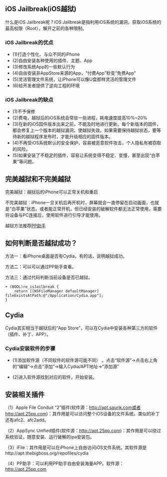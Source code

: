 ## iOS Jailbreak(iOS越狱)

什么是iOS Jailbreak呢？iOS Jailbreak是指利用iOS系统的漏洞，获取iOS系统的最高权限（Root），解开之前的各种限制。

### iOS Jailbreak的优点

* (1)打造个性化、与众不同的iPhone
* (2)自由安装各种使用的插件、主题、App
* (3)修改系统App的一些默认行为
* (4)自由安装非AppStore来源的App，“付费App”秒变“免费App”
* (5)灵活管理文件系统，让iPhone可以像U盘那样灵活的管理文件
* (6)给开发者提供了逆向工程的环境

### iOS Jailbreak的缺点

* (1)不予保修
* (2)费电，越狱后的iOS系统会常驻一些进程，耗电速度提高10%~20%
* (3)在新的iOS固件版本出来之前，不能及时地进行更新。每个新版本的固件，都会修复上一个版本的越狱漏洞，使越狱失效。如果需要保持越狱状态，要等待新的越狱程序发布时，才能升级相应的固件版本。
* (4)不再受iOS系统默认的安全保护，容易被恶意软件攻击，个人隐私有被窃取的风险。
* (5)如果安装了不稳定的插件，容易让系统变得不稳定、变慢，甚至出现“白苹果”等问题。

## 完美越狱和不完美越狱

完美越狱：越狱后的iPhone可以正常关机和重启

不完美越狱：iPhone一旦关机后再开机时，屏幕就会一直停留在启动画面，也就是“白苹果”状态。或者能正常开机，但已经安装的破解软件都无法正常使用，需要将设备与PC连接后，使用软件进行引导才能使用。

越狱方法推荐[PP助手](http://jailbreak.25pp.com/)

## 如何判断是否越狱成功？

方法一：看iPhone桌面是否有Cydia，有的话，说明越狱成功。

方法二：可以可以通过PP助手查看。

方法三：通过代码判断当前设备是否已越狱。

```
+ (BOOL)re_isJailbreak {
    return [[NSFileManager defaultManager] fileExistsAtPath:@"/Application/Cydia.app"];
}
```

## Cydia

Cydia其实相当于越狱后的“App Store”，可以在Cydia中安装各种第三方的软件（插件、补丁、APP）。

### Cydia安装软件的步骤

* (1)添加软件源（不同软件的软件源可能不同） 。点击“软件源”->点击右上角的“编辑”->点击“添加”->输入Cydia/APT地址->“添加源”

* (2)进入软件源找到对应的软件，开始安装。

## 安装相关插件

（1）Apple File Conduit “2”插件(软件源：http://apt.saurik.com或者http://apt.25pp.com)：其作用是可以访问整个iOS设备的文件系统。类似的补丁还有afc2、afc2add。

（2）AppSync Unified插件(软件源：http://apt.25pp.com)：其作用是可以绕过系统验证，随意安装、运行破解的ipa安装包。

（3）iFile：其作用是可以在iPhone上自由访问iOS文件系统。其软件源是http://apt.thebigboss.org/repofiles/cydia

（4）PP助手：可以利用PP助手自由安装海量APP。软件源：http://apt.25pp.com



